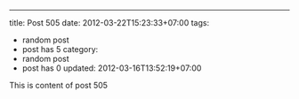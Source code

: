 ---
title: Post 505
date: 2012-03-22T15:23:33+07:00
tags:
  - random post
  - post has 5
category:
  - random post
  - post has 0
updated: 2012-03-16T13:52:19+07:00

This is content of post 505